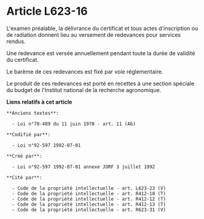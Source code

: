 # Article L623-16

L'examen préalable, la délivrance du certificat et tous actes d'inscription ou de radiation donnent lieu au versement de
redevances pour services rendus.

Une redevance est versée annuellement pendant toute la durée de validité du certificat.

Le barème de ces redevances est fixé par voie réglementaire.

Le produit de ces redevances est porté en recettes à une section spéciale du budget de l'Institut national de la recherche
agronomique.

**Liens relatifs à cet article**

	**Anciens textes**:

	  - Loi n°70-489 du 11 juin 1970 - art. 11 (Ab)

	**Codifié par**:

	  - Loi n°92-597 1992-07-01

	**Créé par**:

	  - Loi n°92-597 1992-07-01 annexe JORF 3 juillet 1992

	**Cité par**:

	  - Code de la propriété intellectuelle - art. L623-23 (V)
	  - Code de la propriété intellectuelle - art. R412-10 (T)
	  - Code de la propriété intellectuelle - art. R412-12 (T)
	  - Code de la propriété intellectuelle - art. R412-13 (T)
	  - Code de la propriété intellectuelle - art. R623-31 (V)
